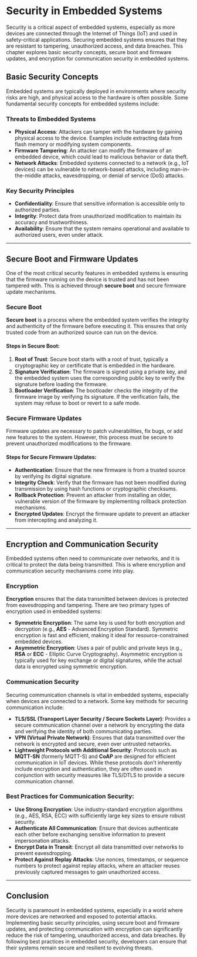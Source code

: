 # Security in Embedded Systems

Security is a critical aspect of embedded systems, especially as more devices are connected through the Internet of Things (IoT) and used in safety-critical applications. Securing embedded systems ensures that they are resistant to tampering, unauthorized access, and data breaches. This chapter explores basic security concepts, secure boot and firmware updates, and encryption for communication security in embedded systems.

## Basic Security Concepts

Embedded systems are typically deployed in environments where security risks are high, and physical access to the hardware is often possible. Some fundamental security concepts for embedded systems include:

### Threats to Embedded Systems
- **Physical Access**: Attackers can tamper with the hardware by gaining physical access to the device. Examples include extracting data from flash memory or modifying system components.
- **Firmware Tampering**: An attacker can modify the firmware of an embedded device, which could lead to malicious behavior or data theft.
- **Network Attacks**: Embedded systems connected to a network (e.g., IoT devices) can be vulnerable to network-based attacks, including man-in-the-middle attacks, eavesdropping, or denial of service (DoS) attacks.

### Key Security Principles
- **Confidentiality**: Ensure that sensitive information is accessible only to authorized parties.
- **Integrity**: Protect data from unauthorized modification to maintain its accuracy and trustworthiness.
- **Availability**: Ensure that the system remains operational and available to authorized users, even under attack.

---

## Secure Boot and Firmware Updates

One of the most critical security features in embedded systems is ensuring that the firmware running on the device is trusted and has not been tampered with. This is achieved through **secure boot** and secure firmware update mechanisms.

### Secure Boot

**Secure boot** is a process where the embedded system verifies the integrity and authenticity of the firmware before executing it. This ensures that only trusted code from an authorized source can run on the device.

#### Steps in Secure Boot:
1. **Root of Trust**: Secure boot starts with a root of trust, typically a cryptographic key or certificate that is embedded in the hardware.
2. **Signature Verification**: The firmware is signed using a private key, and the embedded system uses the corresponding public key to verify the signature before loading the firmware.
3. **Bootloader Verification**: The bootloader checks the integrity of the firmware image by verifying its signature. If the verification fails, the system may refuse to boot or revert to a safe mode.

### Secure Firmware Updates

Firmware updates are necessary to patch vulnerabilities, fix bugs, or add new features to the system. However, this process must be secure to prevent unauthorized modifications to the firmware.

#### Steps for Secure Firmware Updates:
- **Authentication**: Ensure that the new firmware is from a trusted source by verifying its digital signature.
- **Integrity Check**: Verify that the firmware has not been modified during transmission by using hash functions or cryptographic checksums.
- **Rollback Protection**: Prevent an attacker from installing an older, vulnerable version of the firmware by implementing rollback protection mechanisms.
- **Encrypted Updates**: Encrypt the firmware update to prevent an attacker from intercepting and analyzing it.

---

## Encryption and Communication Security

Embedded systems often need to communicate over networks, and it is critical to protect the data being transmitted. This is where encryption and communication security mechanisms come into play.

### Encryption

**Encryption** ensures that the data transmitted between devices is protected from eavesdropping and tampering. There are two primary types of encryption used in embedded systems:
- **Symmetric Encryption**: The same key is used for both encryption and decryption (e.g., **AES** - Advanced Encryption Standard). Symmetric encryption is fast and efficient, making it ideal for resource-constrained embedded devices.
- **Asymmetric Encryption**: Uses a pair of public and private keys (e.g., **RSA** or **ECC** - Elliptic Curve Cryptography). Asymmetric encryption is typically used for key exchange or digital signatures, while the actual data is encrypted using symmetric encryption.

### Communication Security

Securing communication channels is vital in embedded systems, especially when devices are connected to a network. Some key methods for securing communication include:
- **TLS/SSL (Transport Layer Security / Secure Sockets Layer)**: Provides a secure communication channel over a network by encrypting the data and verifying the identity of both communicating parties.
- **VPN (Virtual Private Network)**: Ensures that data transmitted over the network is encrypted and secure, even over untrusted networks.
- **Lightweight Protocols with Additional Security**: Protocols such as **MQTT-SN** (formerly MQTT-S) and **CoAP** are designed for efficient communication in IoT devices. While these protocols don't inherently include encryption and authentication, they are often used in conjunction with security measures like TLS/DTLS to provide a secure communication channel.

### Best Practices for Communication Security:
- **Use Strong Encryption**: Use industry-standard encryption algorithms (e.g., AES, RSA, ECC) with sufficiently large key sizes to ensure robust security.
- **Authenticate All Communication**: Ensure that devices authenticate each other before exchanging sensitive information to prevent impersonation attacks.
- **Encrypt Data in Transit**: Encrypt all data transmitted over networks to prevent eavesdropping.
- **Protect Against Replay Attacks**: Use nonces, timestamps, or sequence numbers to protect against replay attacks, where an attacker reuses previously captured messages to gain unauthorized access.

---

## Conclusion

Security is paramount in embedded systems, especially in a world where more devices are networked and exposed to potential attacks. Implementing basic security principles, using secure boot and firmware updates, and protecting communication with encryption can significantly reduce the risk of tampering, unauthorized access, and data breaches. By following best practices in embedded security, developers can ensure that their systems remain secure and resilient to evolving threats.
